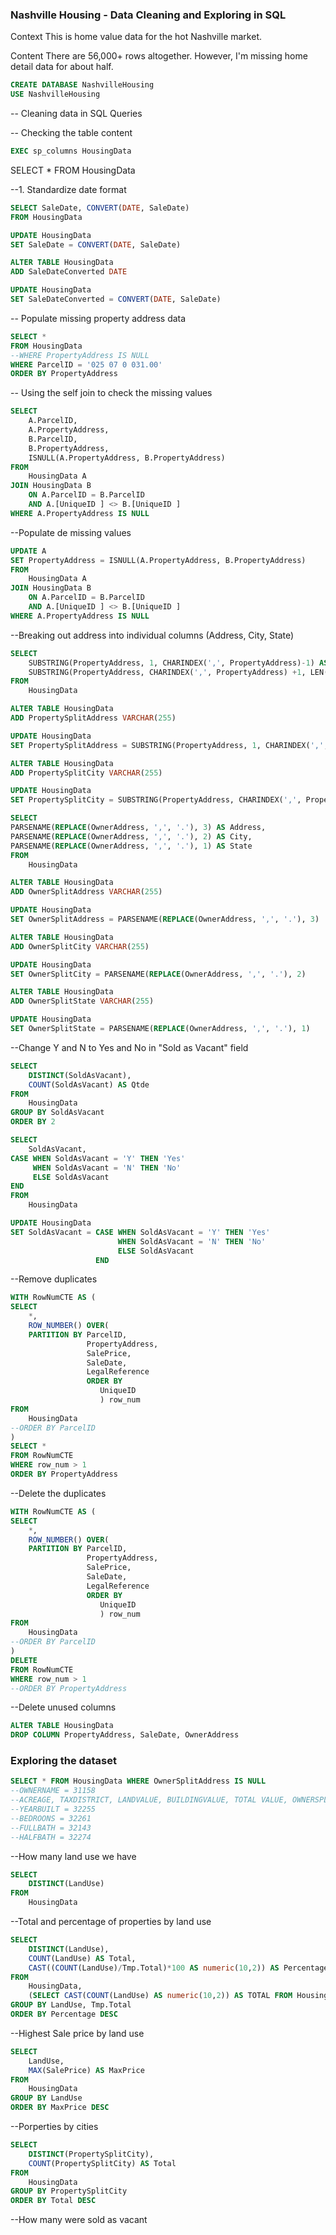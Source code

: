 ### Nashville Housing - Data Cleaning and Exploring in SQL

Context
This is home value data for the hot Nashville market.

Content
There are 56,000+ rows altogether. However, I'm missing home detail data for about half.

```sql
CREATE DATABASE NashvilleHousing
USE NashvilleHousing
```

-- Cleaning data in SQL Queries

-- Checking the table content
```sql
EXEC sp_columns HousingData
```

SELECT * 
FROM HousingData

--1. Standardize date format
```sql
SELECT SaleDate, CONVERT(DATE, SaleDate) 
FROM HousingData
```
```sql
UPDATE HousingData
SET SaleDate = CONVERT(DATE, SaleDate)

ALTER TABLE HousingData
ADD SaleDateConverted DATE

UPDATE HousingData
SET SaleDateConverted = CONVERT(DATE, SaleDate)
```
-- Populate missing property address data 

```sql
SELECT *
FROM HousingData
--WHERE PropertyAddress IS NULL
WHERE ParcelID = '025 07 0 031.00'
ORDER BY PropertyAddress
```

-- Using the self join to check the missing values
```sql
SELECT 
	A.ParcelID,
	A.PropertyAddress,
	B.ParcelID,
	B.PropertyAddress,
	ISNULL(A.PropertyAddress, B.PropertyAddress)
FROM 
	HousingData A
JOIN HousingData B
	ON A.ParcelID = B.ParcelID
	AND A.[UniqueID ] <> B.[UniqueID ]
WHERE A.PropertyAddress IS NULL
```

--Populate de missing values
```sql
UPDATE A
SET PropertyAddress = ISNULL(A.PropertyAddress, B.PropertyAddress)
FROM 
	HousingData A
JOIN HousingData B
	ON A.ParcelID = B.ParcelID
	AND A.[UniqueID ] <> B.[UniqueID ]
WHERE A.PropertyAddress IS NULL
```

--Breaking out address into individual columns (Address, City, State)
```sql
SELECT
	SUBSTRING(PropertyAddress, 1, CHARINDEX(',', PropertyAddress)-1) AS Address,
	SUBSTRING(PropertyAddress, CHARINDEX(',', PropertyAddress) +1, LEN(PropertyAddress)) AS City
FROM
	HousingData
 ``` 
```sql
ALTER TABLE HousingData
ADD PropertySplitAddress VARCHAR(255)

UPDATE HousingData
SET PropertySplitAddress = SUBSTRING(PropertyAddress, 1, CHARINDEX(',', PropertyAddress)-1)

ALTER TABLE HousingData
ADD PropertySplitCity VARCHAR(255)

UPDATE HousingData
SET PropertySplitCity = SUBSTRING(PropertyAddress, CHARINDEX(',', PropertyAddress) +1, LEN(PropertyAddress))
```
```sql
SELECT
PARSENAME(REPLACE(OwnerAddress, ',', '.'), 3) AS Address,
PARSENAME(REPLACE(OwnerAddress, ',', '.'), 2) AS City,
PARSENAME(REPLACE(OwnerAddress, ',', '.'), 1) AS State
FROM
	HousingData
```  
```sql
ALTER TABLE HousingData
ADD OwnerSplitAddress VARCHAR(255)

UPDATE HousingData
SET OwnerSplitAddress = PARSENAME(REPLACE(OwnerAddress, ',', '.'), 3)

ALTER TABLE HousingData
ADD OwnerSplitCity VARCHAR(255)

UPDATE HousingData
SET OwnerSplitCity = PARSENAME(REPLACE(OwnerAddress, ',', '.'), 2)

ALTER TABLE HousingData
ADD OwnerSplitState VARCHAR(255)

UPDATE HousingData
SET OwnerSplitState = PARSENAME(REPLACE(OwnerAddress, ',', '.'), 1)
```

--Change Y and N to Yes and No in "Sold as Vacant" field
```sql
SELECT
	DISTINCT(SoldAsVacant),
	COUNT(SoldAsVacant) AS Qtde
FROM
	HousingData
GROUP BY SoldAsVacant
ORDER BY 2
```
```sql
SELECT
	SoldAsVacant,
CASE WHEN SoldAsVacant = 'Y' THEN 'Yes'
	 WHEN SoldAsVacant = 'N' THEN 'No'
	 ELSE SoldAsVacant
END
FROM
	HousingData
```  
```sql
UPDATE HousingData
SET SoldAsVacant = CASE WHEN SoldAsVacant = 'Y' THEN 'Yes'
						WHEN SoldAsVacant = 'N' THEN 'No'
				        ELSE SoldAsVacant
                   END
```
--Remove duplicates
```sql
WITH RowNumCTE AS (
SELECT
	*,
	ROW_NUMBER() OVER(
	PARTITION BY ParcelID,
				 PropertyAddress,
				 SalePrice,
				 SaleDate,
				 LegalReference
				 ORDER BY
					UniqueID
					) row_num
FROM
	HousingData
--ORDER BY ParcelID
)
SELECT *
FROM RowNumCTE
WHERE row_num > 1
ORDER BY PropertyAddress
```
--Delete the duplicates
```sql
WITH RowNumCTE AS (
SELECT
	*,
	ROW_NUMBER() OVER(
	PARTITION BY ParcelID,
				 PropertyAddress,
				 SalePrice,
				 SaleDate,
				 LegalReference
				 ORDER BY
					UniqueID
					) row_num
FROM
	HousingData
--ORDER BY ParcelID
)
DELETE
FROM RowNumCTE
WHERE row_num > 1
--ORDER BY PropertyAddress
```
--Delete unused columns
```sql
ALTER TABLE HousingData
DROP COLUMN PropertyAddress, SaleDate, OwnerAddress
```
### Exploring the dataset

```sql
SELECT * FROM HousingData WHERE OwnerSplitAddress IS NULL
--OWNERNAME = 31158
--ACREAGE, TAXDISTRICT, LANDVALUE, BUILDINGVALUE, TOTAL VALUE, OWNERSPLITADDRESS, CITY, STATE = 30404
--YEARBUILT = 32255
--BEDROONS = 32261
--FULLBATH = 32143
--HALFBATH = 32274
```

--How many land use we have
```sql
SELECT
	DISTINCT(LandUse)
FROM
	HousingData
 ```

--Total and percentage of properties by land use
```sql
SELECT
	DISTINCT(LandUse),
	COUNT(LandUse) AS Total,
	CAST((COUNT(LandUse)/Tmp.Total)*100 AS numeric(10,2)) AS Percentage
FROM
	HousingData,
	(SELECT CAST(COUNT(LandUse) AS numeric(10,2)) AS TOTAL FROM HousingData) Tmp
GROUP BY LandUse, Tmp.Total
ORDER BY Percentage DESC
```
--Highest Sale price by land use
```sql
SELECT
	LandUse,
	MAX(SalePrice) AS MaxPrice
FROM
	HousingData
GROUP BY LandUse
ORDER BY MaxPrice DESC
```
--Porperties by cities
```sql
SELECT
	DISTINCT(PropertySplitCity),
	COUNT(PropertySplitCity) AS Total
FROM
	HousingData
GROUP BY PropertySplitCity
ORDER BY Total DESC
```
--How many were sold as vacant
